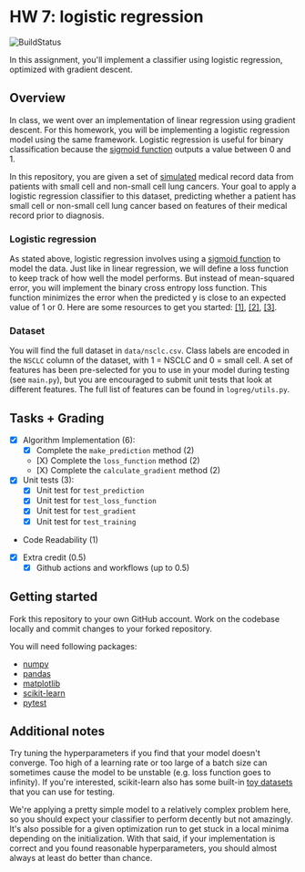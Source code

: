 # HW 7: logistic regression

![BuildStatus](https://github.com/IJbeasley/HW7-Regression/workflows/Assignment%20Tests/badge.svg) 

In this assignment, you'll implement a classifier using logistic regression, optimized with gradient descent.

## Overview

In class, we went over an implementation of linear regression using gradient descent. For this homework, you will be implementing a logistic regression model using the same framework. Logistic regression is useful for binary classification because the [sigmoid function](https://en.wikipedia.org/wiki/Sigmoid_function) outputs a value between 0 and 1.

In this repository, you are given a set of [simulated](https://doi.org/10.1093/jamia/ocx079) medical record data from patients with small cell and non-small cell lung cancers. Your goal to apply a logistic regression classifier to this dataset, predicting whether a patient has small cell or non-small cell lung cancer based on features of their medical record prior to diagnosis.

### Logistic regression

As stated above, logistic regression involves using a [sigmoid function](https://en.wikipedia.org/wiki/Sigmoid_function) to model the data. Just like in linear regression, we will define a loss function to keep track of how well the model performs. But instead of mean-squared error, you will implement the binary cross entropy loss function. This function minimizes the error when the predicted y is close to an expected value of 1 or 0. Here are some resources to get you started: [[1]](https://towardsdatascience.com/understanding-binary-cross-entropy-log-loss-a-visual-explanation-a3ac6025181a), [[2]](https://towardsdatascience.com/optimization-loss-function-under-the-hood-part-ii-d20a239cde11), [[3]](https://ml-cheatsheet.readthedocs.io/en/latest/loss_functions.html).

### Dataset 

You will find the full dataset in `data/nsclc.csv`. Class labels are encoded in the `NSCLC` column of the dataset, with 1 = NSCLC and 0 = small cell. A set of features has been pre-selected for you to use in your model during testing (see `main.py`), but you are encouraged to submit unit tests that look at different features. The full list of features can be found in `logreg/utils.py`.   

## Tasks + Grading
* [X] Algorithm Implementation (6):
  * [X] Complete the `make_prediction` method (2)
  * [X} Complete the `loss_function` method (2)
  * [X} Complete the `calculate_gradient` method (2)
* [X] Unit tests (3):
  * [X] Unit test for `test_prediction`
  * [X] Unit test for `test_loss_function`
  * [X] Unit test for `test_gradient`
  * [X] Unit test for `test_training`
* Code Readability (1)
* [X] Extra credit (0.5)
  * [X] Github actions and workflows (up to 0.5)

## Getting started

Fork this repository to your own GitHub account. Work on the codebase locally and commit changes to your forked repository. 

You will need following packages:

- [numpy](https://numpy.org/)
- [pandas](https://pandas.pydata.org/)
- [matplotlib](https://matplotlib.org/)
- [scikit-learn](https://scikit-learn.org/)
- [pytest](https://docs.pytest.org/en/7.2.x/)

## Additional notes

Try tuning the hyperparameters if you find that your model doesn't converge. Too high of a learning rate or too large of a batch size can sometimes cause the model to be unstable (e.g. loss function goes to infinity). If you're interested, scikit-learn also has some built-in [toy datasets](https://scikit-learn.org/stable/datasets/toy_dataset.html) that you can use for testing.

We're applying a pretty simple model to a relatively complex problem here, so you should expect your classifier to perform decently but not amazingly. It's also possible for a given optimization run to get stuck in a local minima depending on the initialization. With that said, if your implementation is correct and you found reasonable hyperparameters, you should almost always at least do better than chance.
